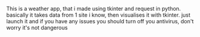 This is a weather app, that i made using tkinter and request in python. basically it takes data from 1 site i know, then visualises it with tkinter. just launch it and if you have any issues you should turn off you antivirus, don't worry it's not dangerous
